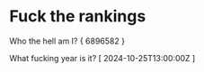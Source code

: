 # Fuck the rankings

Who the hell am I?
{ 6896582 }

What fucking year is it?
[ 2024-10-25T13:00:00Z ]
